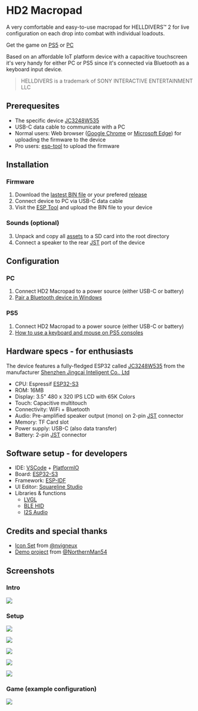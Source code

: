 # HD2 Macropad

A very comfortable and easy-to-use macropad for HELLDIVERS&trade; 2 for live configuration on each drop into combat with individual loadouts.

Get the game on [PS5](https://www.playstation.com/games/helldivers-2/) or [PC](https://store.steampowered.com/app/553850/HELLDIVERS_2/)

Based on an affordable IoT platform device with a capacitive touchscreen it's very handy for either PC or PS5 since it's connected via Bluetooth as a keyboard input device.

> HELLDIVERS is a trademark of SONY INTERACTIVE ENTERTAINMENT LLC

## Prerequesites
- The specific device [JC3248W535](https://s.click.aliexpress.com/e/_DneMCLR)
- USB-C data cable to communicate with a PC
- Normal users: Web browser ([Google Chrome](https://www.google.com/intl/en_us/chrome/) or [Microsoft Edge](https://www.microsoft.com/en-us/edge/)) for uploading the firmware to the device
- Pro users: [esp-tool](https://github.com/espressif/esptool) to upload the firmware

## Installation

### Firmware
1. Download the [lastest BIN file](https://github.com/unic8s/hd2_macropad/releases/latest/download/hd2_macropad.bin) or your prefered [release](https://github.com/unic8s/hd2_macropad/releases)
2. Connect device to PC via USB-C data cable
3. Visit the [ESP Tool](https://espressif.github.io/esptool-js/) and upload the BIN file to your device
### Sounds (optional)
3. Unpack and copy all [assets](https://github.com/unic8s/hd2_macropad/releases/latest/download/assets.zip) to a SD card into the root directory
4. Connect a speaker to the rear [JST](https://en.wikipedia.org/wiki/JST_connector) port of the device

## Configuration

### PC

1. Connect HD2 Macropad to a power source (either USB-C or battery)
2. [Pair a Bluetooth device in Windows](https://support.microsoft.com/en-us/windows/pair-a-bluetooth-device-in-windows-2be7b51f-6ae9-b757-a3b9-95ee40c3e242)

### PS5

1. Connect HD2 Macropad to a power source (either USB-C or battery)
2. [How to use a keyboard and mouse on PS5 consoles](https://www.playstation.com/en-us/support/hardware/keyboard-mouse-ps5/)

## Hardware specs - for enthusiasts

The device features a fully-fledged ESP32 called [JC3248W535](https://s.click.aliexpress.com/e/_DneMCLR) from the manufacturer [Shenzhen Jingcai Inteligent Co., Ltd](https://www.displaysmodule.com/)

- CPU: Espressif [ESP32-S3](https://www.espressif.com/en/products/socs/esp32-s3)
- ROM: 16MB
- Display: 3.5" 480 x 320 IPS LCD with 65K Colors
- Touch: Capacitive multitouch
- Connectivity: WiFi + Bluetooth
- Audio: Pre-amplified speaker output (mono) on 2-pin [JST](https://en.wikipedia.org/wiki/JST_connector) connector
- Memory: TF Card slot
- Power supply: USB-C (also data transfer)
- Battery: 2-pin [JST](https://en.wikipedia.org/wiki/JST_connector) connector

## Software setup - for developers

- IDE: [VSCode](https://code.visualstudio.com/) + [PlatformIO](https://platformio.org/)
- Board: [ESP32-S3](https://www.espressif.com/en/products/socs/esp32-s3)
- Framework: [ESP-IDF](https://docs.espressif.com/projects/esp-idf/en/stable/esp32/get-started/index.html)
- UI Editor: [Squareline Studio](https://squareline.io/)
- Libraries & functions
  -  [LVGL](https://lvgl.io/)
  - [BLE HID](https://docs.espressif.com/projects/esp-idf/en/stable/esp32/api-reference/bluetooth/esp_hidd.html)
  - [I2S Audio](https://docs.espressif.com/projects/esp-idf/en/stable/esp32/api-reference/peripherals/i2s.html)

## Credits and special thanks

- [Icon Set](https://github.com/nvigneux/Helldivers-2-Stratagems-icons-svg) from [@nvigneux](https://github.com/nvigneux)
- [Demo project](https://github.com/NorthernMan54/JC3248W535EN) from [@NorthernMan54](https://github.com/NorthernMan54)

## Screenshots

### Intro

![](squareline/assets/intro.png)

### Setup

![](screens/setup_weapons.png)

![](screens/setup_backpacks.png)

![](screens/setup_stationary.png)

![](screens/setup_strike.png)

![](screens/setup_eagle.png)

### Game (example configuration)

![](screens/game.png)
